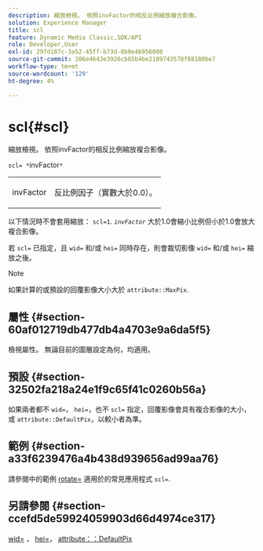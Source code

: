 ```yaml
---
description: 縮放檢視。 依照invFactor的相反比例縮放複合影像。
solution: Experience Manager
title: scl
feature: Dynamic Media Classic,SDK/API
role: Developer,User
exl-id: 297d187c-3a52-45ff-b73d-0b0e4b956080
source-git-commit: 206e4643e3926cb85b4be2189743578f88180be7
workflow-type: tm+mt
source-wordcount: '129'
ht-degree: 4%

---
```


# scl{#scl}

縮放檢視。 依照invFactor的相反比例縮放複合影像。

`scl= *`invFactor`*`

<table id="simpletable_A09F5EECAC2B4E0F8633D71C6AD36D8D"> 
 <tr class="strow"> 
  <td class="stentry"> <p><span class="varname"> invFactor</span> </p> </td> 
  <td class="stentry"> <p>反比例因子（實數大於0.0）。 </p></td> 
 </tr> 
</table>

以下情況時不會套用縮放： `scl=1`. *`invFactor`* 大於1.0會縮小比例但小於1.0會放大複合影像。

若 `scl=` 已指定，且 `wid=` 和/或 `hei=` 同時存在，則會裁切影像 `wid=` 和/或 `hei=` 縮放之後。

>[!NOTE]
>
>如果計算的或預設的回覆影像大小大於 `attribute::MaxPix`.

## 屬性 {#section-60af012719db477db4a4703e9a6da5f5}

檢視屬性。 無論目前的圖層設定為何，均適用。

## 預設 {#section-32502fa218a24e1f9c65f41c0260b56a}

如果兩者都不 `wid=`， `hei=`，也不 `scl=` 指定，回覆影像會具有複合影像的大小，或 `attribute::DefaultPix`，以較小者為準。

## 範例 {#section-a33f6239476a4b438d939656ad99aa76}

請參閱中的範例 [rotate=](../../../../../is-api/http-ref/image-serving-api-ref/c-http-protocol-reference/c-command-reference/r-rotate.md#reference-12abb086635546ec9ec2e1a793dc1096) 適用於的常見應用程式 `scl=`.

## 另請參閱 {#section-ccefd5de59924059903d66d4974ce317}

[wid=](../../../../../is-api/http-ref/image-serving-api-ref/c-http-protocol-reference/c-command-reference/r-is-http-wid.md#reference-bfeadcb67bf4485f851eb21345527e47) ， [hei=](../../../../../is-api/http-ref/image-serving-api-ref/c-http-protocol-reference/c-command-reference/r-is-http-hei.md#reference-6d6f556ccc0e4b98a815e8a5c1944a96)， [attribute：：DefaultPix](../../../../../is-api/image-catalog/image-serving-api-ref/c-image-catalog-reference/c-attributes-reference/r-defaultpix.md#reference-996b2c22b30f4fd9b970c84063306df1)
